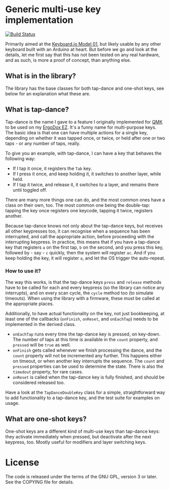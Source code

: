 Generic multi-use key implementation
====================================

[![Build Status](https://travis-ci.org/algernon/arduino-kbd-tap-dance.svg?branch=master)](https://travis-ci.org/algernon/arduino-kbd-tap-dance)

Primarily aimed at the [Keyboard.io Model 01][kbdio], but likely usable by any
other keyboard built with an Arduino at heart. But before we go and look at the
details, let me first say that this has not been tested on any real hardware,
and as such, is more a proof of concept, than anything else.

 [kbdio]: https://shop.keyboard.io/

What is in the library?
-----------------------

The library has the base classes for both tap-dance and one-shot keys, see below
for an explanation what these are.

What is tap-dance?
------------------

Tap-dance is the name I gave to a feature I originally implemented for
[QMK][qmk] to be used on my [ErgoDox EZ][ez]. It's a funny name for
multi-purpose keys. The basic idea is that one can have multiple actions for a
single key, depending on whether it was tapped once, or twice, or held after one
or two taps - or any number of taps, really.

 [qmk]: https://github.com/jackhumbert/qmk_firmware
 [ez]: https://ergodox-ez.com/

To give you an example, with tap-dance, I can have a key that behaves the
following way:

- If I tap it once, it registers the `Tab` key.
- If I press it once, and keep holding it, it switches to another layer, while
  held.
- If I tap it twice, and release it, it switches to a layer, and remains there
  until toggled off.
  
There are many more things one can do, and the most common ones have a class on
their own, too. The most common one being the double-tap: tapping the key once
registers one keycode, tapping it twice, registers another.

Because tap-dance knows not only about the tap-dance keys, but receives all
other keypresses too, it can recognise when a sequence has been interrupted, and
call the appropriate action, before proceeding with the interrupting keypress.
In practice, this means that if you have a tap-dance key that registers `a` on
the first tap, `b` on the second, and you press this key, followed by - say -
`c` quickly, then the system will register `ac`. And if you keep holding the
key, it will register `a`, and let the OS trigger the auto-repeat.

### How to use it?

The way this works, is that the tap-dance keys `press` and `release` methods
have to be called for each and every keypress (so the library can notice any
interrupts), and on every scan cycle, the `cycle` method too (to simulate
timeouts). When using the library with a firmware, these must be called at the
appropriate places.

Additionally, to have actual functionality on the key, not just bookkeeping, at
least one of the callbacks (`onFinish`, `onReset`, and `onEachTap`) needs to be
implemented in the derived class.

* `onEachTap` runs every time the tap-dance key is pressed, on key-down. The
  number of taps at this time is available in the `count` property, and
  `pressed` will be `true` as well.
* `onFinish` gets called whenever we finish processing the dance, and the
  `count` property will not be incremented any further. This happens either on
  timeout, or when another key interrupts the sequence. The `count` and
  `pressed` properties can be used to determine the state. There is also the
  `timedout` property, for rare cases.
* `onReset` is called when the tap-dance key is fully finished, and should be
  considered released too.
  
Have a look at the `TapDanceDoubleKey` class for a simple, straightforward way
to add functionality to a tap-dance key, and the test suite for examples on
usage.

What are one-shot keys?
-----------------------

One-shot keys are a different kind of multi-use keys than tap-dance keys: they
activate immediately when pressed, but deactivate after the next keypress, too.
Mostly useful for modifiers and layer switching keys.

License
=======

The code is released under the terms of the GNU GPL, version 3 or later. See the
COPYING file for details.
